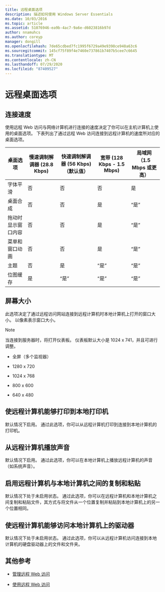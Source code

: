 ```yaml
---
title: 远程桌面选项
description: 描述如何使用 Windows Server Essentials
ms.date: 10/03/2016
ms.topic: article
ms.assetid: 51076946-ea9b-4ac7-9a6e-d6023816b97d
author: nnamuhcs
ms.author: coreyp
manager: dongill
ms.openlocfilehash: 7de65cdbed7fc1995f6729a49e9398ce948a63c6
ms.sourcegitcommit: 145cf75f89f4e7460e737861b7407b5cee7c6645
ms.translationtype: MT
ms.contentlocale: zh-CN
ms.lasthandoff: 07/29/2020
ms.locfileid: "87409527"
---
```

# <a name="remote-desktop-options"></a>远程桌面选项

## <a name="connection-speed"></a>连接速度
 使用远程 Web 访问与网络计算机进行连接的速度决定了你可以在主机计算机上使用的桌面选项。 下表列出了通过远程 Web 访问连接到远程计算机的速度所对应的桌面选项。

| 桌面选项 | 慢速调制解调器 (28.8 Kbps) | 快速调制解调器 (56 Kbps)（默认值） | 宽带 (128 Kbps - 1.5 Mbps) | 局域网（1.5 Mbps 或更高） |
|--|--|--|--|--|
| 字体平滑 | 否 | 否 | 否 | 是 |
| 桌面合成 | 否 | 否 | 是 | “是” |
| 拖动时显示窗口内容 | 否 | 否 | 是 | “是” |
| 菜单和窗口动画 | 否 | 否 | 是 | “是” |
| 主题 | 否 | 是 | “是” | “是” |
| 位图缓存 | 是 | “是” | “是” | “是” |

## <a name="screen-size"></a>屏幕大小
 此选项决定了通过远程访问网站连接到远程计算机时本地计算机上打开的窗口大小。 以像素表示窗口大小。

> [!NOTE]
>  当连接到服务器时，将打开仪表板。 仪表板默认大小是 1024 x 741，并且可进行调整。

-   全屏（多个监视器）

-   1280 x 720

-   1024 x 768

-   800 x 600

-   640 x 480

## <a name="enable-the-remote-computer-to-print-to-my-local-printer"></a>使远程计算机能够打印到本地打印机
 默认情况下启用。 通过此选项，你可以从远程计算机打印到连接到本地计算机的打印机。

## <a name="play-sounds-from-the-remote-computer"></a>从远程计算机播放声音
 默认情况下启用。 通过此选项，你可以在本地计算机上播放远程计算机的声音（如系统声音）。

## <a name="enable-copy-and-paste-between-the-remote-computer-and-the-local-computer"></a>启用远程计算机与本地计算机之间的复制和粘贴
 默认情况下处于未启用状态。 通过此选项，你可以在远程计算机和本地计算机之间复制和粘贴文件，其方式与将文件从一个位置复制并粘贴到本地计算机上的另一个位置相同。

## <a name="enable-the-remote-computer-to-access-drives-on-my-local-computer"></a>使远程计算机能够访问本地计算机上的驱动器
 默认情况下处于未启用状态。 通过此选项，你可以从远程计算机访问连接到本地计算机的硬盘驱动器上的文件和文件夹。

## <a name="additional-references"></a>其他参考

-   [管理远程 Web 访问](../manage/Manage-Remote-Web-Access-in-Windows-Server-Essentials.md)

-   [使用远程 Web 访问](../use/Use-Remote-Web-Access-in-Windows-Server-Essentials.md)
